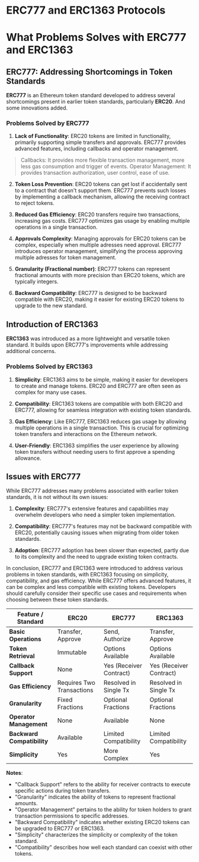 # ERC777 and ERC1363 Protocols
# What Problems Solves with ERC777 and ERC1363

## ERC777: Addressing Shortcomings in Token Standards

**ERC777** is an Ethereum token standard developed to address several shortcomings present in earlier token standards, particularly **ERC20**. And some innovations added.

### Problems Solved by ERC777

1. **Lack of Functionality**: ERC20 tokens are limited in functionality, primarily supporting simple transfers and approvals. ERC777 provides advanced features, including callbacks and operator management.

> Callbacks: It provides more flexible transaction management, more less gas consumption and trigger of events.
> Operator Management:  It provides transaction authorization,  user control, ease of use.

2. **Token Loss Prevention**: ERC20 tokens can get lost if accidentally sent to a contract that doesn't support them. ERC777 prevents such losses by implementing a callback mechanism, allowing the receiving contract to reject tokens.

3. **Reduced Gas Efficiency**: ERC20 transfers require two transactions, increasing gas costs. ERC777 optimizes gas usage by enabling multiple operations in a single transaction.

4. **Approvals Complexity**: Managing approvals for ERC20 tokens can be complex, especially when multiple adresses need approval. ERC777 introduces operator management, simplifying the process approving multiple adresses for token management.

5. **Granularity (Fractional number)**: ERC777 tokens can represent fractional amounts with more precision than ERC20 tokens, which are typically integers.

6. **Backward Compatibility**: ERC777 is designed to be backward compatible with ERC20, making it easier for existing ERC20 tokens to upgrade to the new standard.

## Introduction of ERC1363

**ERC1363** was introduced as a more lightweight and versatile token standard. It builds upon ERC777's improvements while addressing additional concerns.

### Problems Solved by ERC1363

1. **Simplicity**: ERC1363 aims to be simple, making it easier for developers to create and manage tokens. ERC20 and ERC777 are often seen as complex for many use cases. 

2. **Compatibility**: ERC1363 tokens are compatible with both ERC20 and ERC777, allowing for seamless integration with existing token standards.

3. **Gas Efficiency**: Like ERC777, ERC1363 reduces gas usage by allowing multiple operations in a single transaction. This is crucial for optimizing token transfers and interactions on the Ethereum network.

4. **User-Friendly**: ERC1363 simplifies the user experience by allowing token transfers without needing users to first approve a spending allowance.

## Issues with ERC777

While ERC777 addresses many problems associated with earlier token standards, it is not without its own issues:

1. **Complexity**: ERC777's extensive features and capabilities may overwhelm developers who need a simpler token implementation.

2. **Compatibility**: ERC777's features may not be backward compatible with ERC20, potentially causing issues when migrating from older token standards.

3. **Adoption**: ERC777 adoption has been slower than expected, partly due to its complexity and the need to upgrade existing token contracts.

In conclusion, ERC777 and ERC1363 were introduced to address various problems in token standards, with ERC1363 focusing on simplicity, compatibility, and gas efficiency. While ERC777 offers advanced features, it can be complex and less compatible with existing tokens. Developers should carefully consider their specific use cases and requirements when choosing between these token standards.

| Feature / Standard    | ERC20                  | ERC777                 | ERC1363                |
|-----------------------|------------------------|------------------------|------------------------|
| **Basic Operations**  | Transfer, Approve       | Send, Authorize        | Transfer, Approve       |
| **Token Retrieval**   | Immutable              | Options Available      | Options Available      |
| **Callback Support**  | None                   | Yes (Receiver Contract)| Yes (Receiver Contract)|
| **Gas Efficiency**    | Requires Two Transactions| Resolved in Single Tx| Resolved in Single Tx|
| **Granularity**       | Fixed Fractions        | Optional Fractions     | Optional Fractions     |
| **Operator Management**| None                  | Available              | None                   |
| **Backward Compatibility**| Available            | Limited Compatibility  | Limited Compatibility  |
| **Simplicity**        | Yes                    | More Complex| Yes                    |

**Notes**:
- "Callback Support" refers to the ability for receiver contracts to execute specific actions during token transfers.
- "Granularity" indicates the ability of tokens to represent fractional amounts.
- "Operator Management" pertains to the ability for token holders to grant transaction permissions to specific addresses.
- "Backward Compatibility" indicates whether existing ERC20 tokens can be upgraded to ERC777 or ERC1363.
- "Simplicity" characterizes the simplicity or complexity of the token standard.
- "Compatibility" describes how well each standard can coexist with other tokens.
